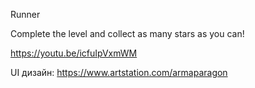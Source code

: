 Runner 

Complete the level and collect as many stars as you can!

https://youtu.be/icfuIpVxmWM

UI дизайн: https://www.artstation.com/armaparagon
